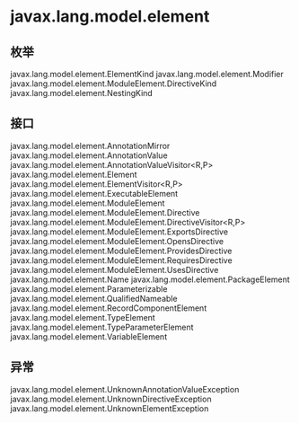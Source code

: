 # javax.lang.model.element

## 枚举

javax.lang.model.element.ElementKind
javax.lang.model.element.Modifier
javax.lang.model.element.ModuleElement.DirectiveKind
javax.lang.model.element.NestingKind

## 接口

javax.lang.model.element.AnnotationMirror
javax.lang.model.element.AnnotationValue
javax.lang.model.element.AnnotationValueVisitor<R,P>
javax.lang.model.element.Element
javax.lang.model.element.ElementVisitor<R,P>
javax.lang.model.element.ExecutableElement
javax.lang.model.element.ModuleElement
javax.lang.model.element.ModuleElement.Directive
javax.lang.model.element.ModuleElement.DirectiveVisitor<R,P>
javax.lang.model.element.ModuleElement.ExportsDirective
javax.lang.model.element.ModuleElement.OpensDirective
javax.lang.model.element.ModuleElement.ProvidesDirective
javax.lang.model.element.ModuleElement.RequiresDirective
javax.lang.model.element.ModuleElement.UsesDirective
javax.lang.model.element.Name
javax.lang.model.element.PackageElement
javax.lang.model.element.Parameterizable
javax.lang.model.element.QualifiedNameable
javax.lang.model.element.RecordComponentElement
javax.lang.model.element.TypeElement
javax.lang.model.element.TypeParameterElement
javax.lang.model.element.VariableElement

## 异常

javax.lang.model.element.UnknownAnnotationValueException
javax.lang.model.element.UnknownDirectiveException
javax.lang.model.element.UnknownElementException




